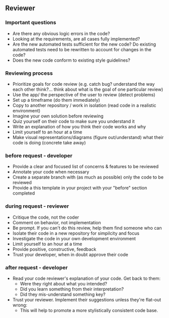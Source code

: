 

## Reviewer

### Important questions

 - Are there any obvious logic errors in the code?
 - Looking at the requirements, are all cases fully implemented?
 - Are the new automated tests sufficient for the new code? Do existing automated tests need to be rewritten to account for changes in the code?
 - Does the new code conform to existing style guidelines?

### Reviewing process

 - Prioritize goals for code review (e.g. catch bug? understand the way each other think?... think about what is the goal of one particular review) 
 - Use the app/ the perspective of the user to review (detect problems)  
 - Set up a timeframe (do them immediately)  
 - Copy to another repository / work in isolation (read code in a realistic environment)  
 - Imagine your own solution before reviewing  
 - Quiz yourself on their code to make sure you understand it
 - Write an explanation of how you think their code works and why
 - Limit yourself to an hour at a time
 - Make visual representations/diagrams (figure out/understand) what their code is doing (concrete take away)
 
 ### before request - developer
* Provide a clear and focused list of concerns & features to be reviewed
* Annotate your code when necessary
* Create a separate branch with (as much as possible) only the code to be reviewed
* Provide a this template in your project with your "before" section completed

### during request - reviewer
* Critique the code, not the coder
* Comment on behavior, not implementation
* Be prompt.  If you can't do this review, help them find someone who can
* Isolate their code in a new repository for simpilcity and focus
* Investigate the code in your own development environment
* Limit yourself to an hour at a time
* Provide positive, constructive, feedback
* Trust your developer, when in doubt approve their code

### after request - developer
* Read your code reviewer's explanation of your code.  Get back to them:  
  * Were they right about what you intended?
  * Did you learn something from their interpretation?
  * Did they mis-understand something key?
* Trust your reviewer. Implement their suggestions unless they're flat-out wrong:
  * This will help to promote a more stylistically consistent code base.
